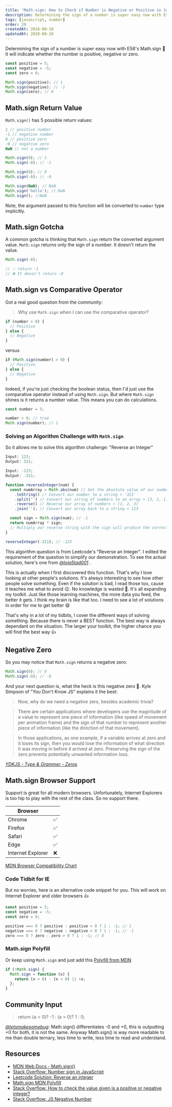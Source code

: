 ```yaml
---
title: 'Math.sign: How to Check if Number is Negative or Positive in JavaScript'
description: Determining the sign of a number is super easy now with ES6's Math.sign! It will indicate whether the number is positive, negative or zero.
tags: [javascript, number]
order: 29
createdAt: 2018-08-18
updatedAt: 2020-08-26
---
```


Determining the sign of a number is super easy now with ES6's Math.sign 👏 It will indicate whether the number is positive, negative or zero.

```javascript
const positive = 5;
const negative = -5;
const zero = 0;

Math.sign(positive); // 1
Math.sign(negative); // -1
Math.sign(zero); // 0
```

<markdown-toc></markdown-toc>

## Math.sign Return Value

`Math.sign()` has 5 possible return values:

<!-- prettier-ignore -->
```javascript
1 // positive number
-1 // negative number
0 // positive zero
-0 // negative zero
NaN // not a number
```

```javascript
Math.sign(8); // 1
Math.sign(-8); // -1

Math.sign(0); // 0
Math.sign(-0); // -0

Math.sign(NaN); // NaN
Math.sign('hello'); // NaN
Math.sign(); //NaN
```

Note, the argument passed to this function will be converted to `number` type implicitly.

## Math.sign Gotcha

A common gotcha is thinking that `Math.sign` return the converted argument value. `Math.sign` returns only the sign of a number. It doesn't return the value.

```javascript
Math.sign(-8);

// ✅ return -1
// ❌ It doesn't return -8
```

## Math.sign vs Comparative Operator

Got a real good question from the community:

> Why use `Math.sign` when I can use the comparative operator?

```javascript
if (number > 0) {
  // Positive
} else {
  // Negative
}
```

versus

```javascript
if (Math.sign(number) > 0) {
  // Positive
} else {
  // Negative
}
```

Indeed, if you're just checking the boolean status, then I'd just use the comparative operator instead of using `Math.sign`. But where `Math.sign` shines is it returns a number value. This means you can do calculations.

```javascript
const number = 5;

number > 0; // true
Math.sign(number); // 1
```

### Solving an Algorithm Challenge with `Math.sign`

So it allows me to solve this algorithm challenge: "Reverse an Integer"

```javascript
Input: 123;
Output: 321;

Input: -123;
Output: -321;
```

```javascript
function reverseInteger(num) {
  const numArray = Math.abs(num) // Get the absolute value of our number > 321
    .toString() // Convert our number to a string > '321'
    .split('') // Convert our string of numbers to an array > [3, 2, 1]
    .reverse() // Reverse our array of numbers > [1, 2, 3]
    .join(''); // Convert our array back to a string > 123

  const sign = Math.sign(num); // -1
  return numArray * sign;
  // Multiply our reverse string with the sign will produce the correct reverse number
}

reverseInteger(-321); // -123
```

This algorithm question is from Leetcode's "Reverse an Integer". I edited the requirement of the question to simplify our demonstration. To see the actual solution, here's one from _[@loia5tqd001](https://leetcode.com/problems/reverse-integer/discuss/373709/Clean-And-Simple-Javascript-Solution)_ .

This is actually when I first discovered this function. That's why I love looking at other people's solutions. It's always interesting to see how other people solve something. Even if the solution is bad, I read those too, cause it teaches me what to avoid 😉. No knowledge is wasted 💪. It's all expanding my toolkit. Just like those learning machines, the more data you feed, the better it gets. I think my brain is like that too. I need to see a lot of solutions in order for me to get better 😄

That's why in a lot of my tidbits, I cover the different ways of solving something. Because there is never a BEST function. The best way is always dependant on the situation. The larger your toolkit, the higher chance you will find the best way 👍

## Negative Zero

So you may notice that `Math.sign` returns a negative zero:

```javascript
Math.sign(0); // 0
Math.sign(-0); // -0
```

And your next question is, what the heck is this negative zero 🤨. Kyle Simpson of "You Don't Know JS" explains it the best:

> Now, why do we need a negative zero, besides academic trivia?

> There are certain applications where developers use the magnitude of a value to represent one piece of information (like speed of movement per animation frame) and the sign of that number to represent another piece of information (like the direction of that movement).

> In those applications, as one example, if a variable arrives at zero and it loses its sign, then you would lose the information of what direction it was moving in before it arrived at zero. Preserving the sign of the zero prevents potentially unwanted information loss.

_[YDKJS - Type & Grammer - Zeros](https://github.com/getify/You-Dont-Know-JS)_

## Math.sign Browser Support

Support is great for all modern browsers. Unfortunately, Internet Explorers is too hip to play with the rest of the class. So no support there.

| Browser           |     |
| ----------------- | --- |
| Chrome            | ✅  |
| Firefox           | ✅  |
| Safari            | ✅  |
| Edge              | ✅  |
| Internet Explorer | ❌  |

[MDN Browser Compatibility Chart](https://developer.mozilla.org/en-US/docs/Web/JavaScript/Reference/Global_Objects/Math/sign#Browser_compatibility)

### Code Tidbit for IE

But no worries, here is an alternative code snippet for you. This will work on Internet Explorer and older browsers 👍

```javascript
const positive = 5;
const negative = -5;
const zero = 0;

positive === 0 ? positive : positive > 0 ? 1 : -1; // 1
negative === 0 ? negative : negative > 0 ? 1 : -1; // -1
zero === 0 ? zero : zero > 0 ? 1 : -1; // 0
```

### Math.sign Polyfill

Or keep using `Math.sign` and just add this [Polyfill from MDN](https://developer.mozilla.org/en-US/docs/Web/JavaScript/Reference/Global_Objects/Math/sign#Polyfill)

```javascript
if (!Math.sign) {
  Math.sign = function (x) {
    return (x > 0) - (x < 0) || +x;
  };
}
```

## Community Input

> return (a < 0)? -1 : (a > 0)? 1 : 0;

_[@letsmakesomebug](https://twitter.com/letsmakesomebug/status/1252907751770140673?s=21):_ Math.sign() differentiates -0 and +0, this is outputting +0 for both, it is not the same. Anyway Math.sign() is way more readable to me than double ternary, less time to write, less time to read and understand.

## Resources

- [MDN Web Docs - Math.sign()](https://developer.mozilla.org/en-US/docs/Web/JavaScript/Reference/Global_Objects/Math/sign)
- [Stack Overflow: Number sign in JavaScript](https://stackoverflow.com/questions/7624920/number-sign-in-javascript)
- [Leetcode Solution: Reverse an integer](https://leetcode.com/problems/reverse-integer/discuss/373709/Clean-And-Simple-Javascript-Solution)
- [Math.sign MDN Polyfill](https://developer.mozilla.org/en-US/docs/Web/JavaScript/Reference/Global_Objects/Math/sign#Polyfill)
- [Stack Overflow: How to check the value given is a positive or negative integer?](https://stackoverflow.com/questions/7037669/how-to-check-the-value-given-is-a-positive-or-negative-integer/7792637)
- [Stack Overflow: JS Negative Number](https://stackoverflow.com/questions/3571717/javascript-negative-number)
